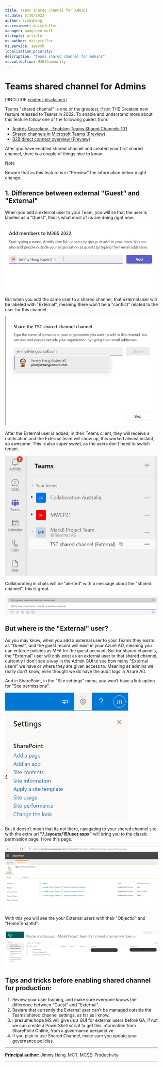 ```yaml
---
title: Teams shared channel for Admins
ms.date: 5/10/2022
author: JimmyHang
ms.reviewer: daisyfeller
manager: pamgreen-msft
ms.topic: article
ms.author: daisyfeller
ms.service: search
localization_priority: 
description: "Teams shared channel for Admins"
ms.collection: M365Community
---
```


# Teams shared channel for Admins

[!INCLUDE [content-disclaimer](includes/content-disclaimer.md)]

Teams "shared channel" is one of the greatest, if not THE Greatest new feature released to Teams in 2022.
To enable and understand more about this feature follow one of the following guides from:

* [Andrés Gorzelany - Enabling Teams Shared Channels 101](https://get-itips.capazero.net/posts/shared-channels-101)
* [Shared channels in Microsoft Teams (Preview)](https://docs.microsoft.com/en-us/microsoftteams/shared-channels)
* [B2B direct connect overview (Preview)](https://docs.microsoft.com/en-us/azure/active-directory/external-identities/b2b-direct-connect-overview)

After you have enabled shared channel and created your first shared channel, there is a couple of things nice to know.

> [!NOTE]
> Beware that as this feature is in "Preview" the information below might change.

## 1. Difference between external "Guest" and "External"

When you add a external user to your Team, you will se that the user is labeled as a "Guest", this is what most of us are doing right now.

![adding guest to Teams](media/teams-shared-channel-for-admins/tsc01.png)

But when you add the same user to a shared channel, that external user will be labeled with "External", meaning there won't be a "conflict" related to the user for this channel.   

![adding external user to Teams](media/teams-shared-channel-for-admins/tsc02.png)

After the External user is added, in their Teams client, they will receive a notification and the External team will show up, this worked almost instant, so awesome.
This is also super sweet, as the users don't need to switch tenant.

![notification about external channel](media/teams-shared-channel-for-admins/tsc03.png)

Collaborating in chats will be "alerted" with a message about the "shared channel", this is great.

![alert about external sharing](media/teams-shared-channel-for-admins/tsc04.png)

## But where is the "External" user?

As you may know, when you add a external user to your Teams they exists as "Guest", and the guest record will exist in your Azure AD, meaning you can enforce policies as MFA for the guest account.
But for shared channels, the "External" user will only exist as an external user to that shared channel, currently I don't see a way in the Admin GUI to see how many "External users" we have or where they are given access to. Meaning as admins we really don't know, even thought we do have the audit logs in Azure AD.

And in SharePoint, in the "Site settings" menu, you won't have a link option for "Site permissions".

![shared channel site settings](media/teams-shared-channel-for-admins/tsc05.png)

But it doesn't mean that its not there, navigating to your shared channel site with the extra url **"/_layouts/15/user.aspx"** will bring you to the classic permission page, I love this page.

![shared channel site settings](media/teams-shared-channel-for-admins/tsc06.png)

With this you will see the your External users with their "ObjectId" and "HomeTenantId".

![external user information](media/teams-shared-channel-for-admins/tsc07.png)

## Tips and tricks before enabling shared channel for production:

1. Review your user training, and make sure everyone knows the difference between "Guest" and "External".
2. Beware that currently the External user can't be managed outside the Teams shared channel settings, as far as I know.
3. I presume/hope MS will give us a GUI for external users before GA, if not we can create a PowerShell script to get this information from SharePoint Online, from a governance perspective.
4. If you plan to use Shared Channel, make sure you update your governance policies.



---

**Principal author**: [Jimmy Hang, MCT, MCSE: Productivity](https://www.linkedin.com/in/jimmyhang/)

---
